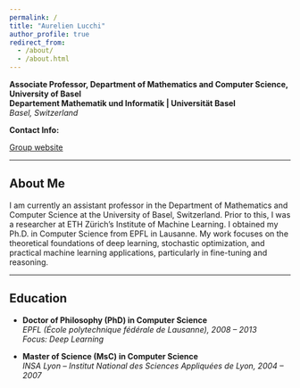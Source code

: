 ```yaml
---
permalink: /
title: "Aurelien Lucchi"
author_profile: true
redirect_from: 
  - /about/
  - /about.html
---
```


**Associate Professor, Department of Mathematics and Computer Science, University of Basel**  
**Departement Mathematik und Informatik | Universität Basel**  
*Basel, Switzerland*  

**Contact Info:**

[Group website](https://omls.dmi.unibas.ch/en/)


---

## About Me

I am currently an assistant professor in the Department of Mathematics and Computer Science at the University of Basel, Switzerland. Prior to this, I was a researcher at ETH Zürich’s Institute of Machine Learning. I obtained my Ph.D. in Computer Science from EPFL in Lausanne. My work focuses on the theoretical foundations of deep learning, stochastic optimization, and practical machine learning applications, particularly in fine-tuning and reasoning.

---

## Education

- **Doctor of Philosophy (PhD) in Computer Science**  
  *EPFL (École polytechnique fédérale de Lausanne), 2008 – 2013*  
  *Focus: Deep Learning*

- **Master of Science (MsC) in Computer Science**  
  *INSA Lyon – Institut National des Sciences Appliquées de Lyon, 2004 – 2007*



